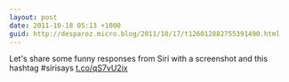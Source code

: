 ```yaml
---
layout: post
date: 2011-10-18 05:13 +1000
guid: http://desparoz.micro.blog/2011/10/17/t126012882755391490.html
---
```

Let's share some funny responses from Siri with a screenshot and this hashtag #sirisays [t.co/qS7vU2ix](http://t.co/qS7vU2ix)
